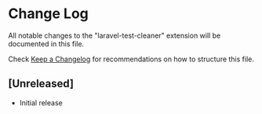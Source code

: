# Change Log
All notable changes to the "laravel-test-cleaner" extension will be documented in this file.

Check [Keep a Changelog](http://keepachangelog.com/) for recommendations on how to structure this file.

## [Unreleased]
- Initial release
